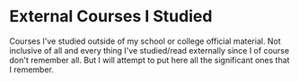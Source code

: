 # External Courses I Studied
Courses I've studied outside of my school or college official material.
Not inclusive of all and every thing I've studied/read externally since I of course don't remember all.
But I will attempt to put here all the significant ones that I remember.

